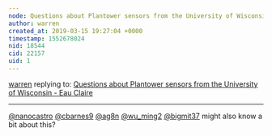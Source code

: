 ```yaml
---
node: Questions about Plantower sensors from the University of Wisconsin - Eau Claire
author: warren
created_at: 2019-03-15 19:27:04 +0000
timestamp: 1552678024
nid: 18544
cid: 22157
uid: 1
---
```




[warren](../profile/warren) replying to: [Questions about Plantower sensors from the University of Wisconsin - Eau Claire](../notes/OrionAllgaier/03-13-2019/questions-from-the-university-of-wisconsin-eau-claire)

----
 [@nanocastro](/profile/nanocastro) [@cbarnes9](/profile/cbarnes9) [@ag8n](/profile/ag8n) [@wu_ming2](/profile/wu_ming2) [@bigmit37](/profile/bigmit37) might also know a bit about this?